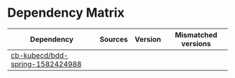 # Dependency Matrix

Dependency | Sources | Version | Mismatched versions
---------- | ------- | ------- | -------------------
[cb-kubecd/bdd-spring-1582424988](https://github.com/cb-kubecd/bdd-spring-1582424988.git) |  | []() | 
